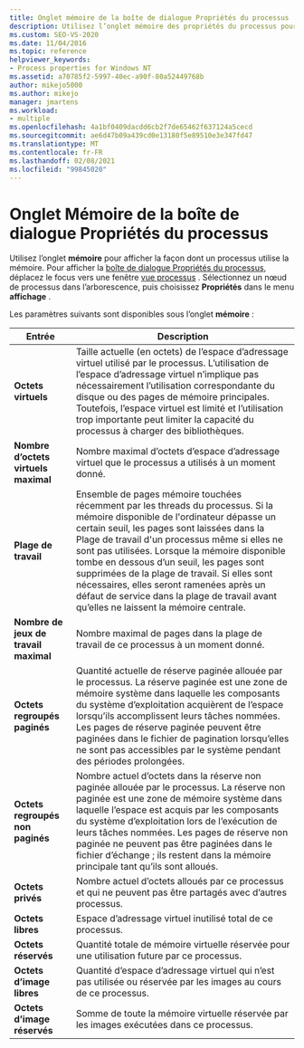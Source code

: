 ```yaml
---
title: Onglet mémoire de la boîte de dialogue Propriétés du processus | Microsoft Docs
description: Utilisez l’onglet mémoire des propriétés du processus pour voir comment un processus utilise la mémoire. Des informations sur l’espace utilisé, l’espace partagé et l’espace virtuel sont utilisées.
ms.custom: SEO-VS-2020
ms.date: 11/04/2016
ms.topic: reference
helpviewer_keywords:
- Process properties for Windows NT
ms.assetid: a70785f2-5997-40ec-a90f-80a52449768b
author: mikejo5000
ms.author: mikejo
manager: jmartens
ms.workload:
- multiple
ms.openlocfilehash: 4a1bf0409dacdd6cb2f7de65462f637124a5cecd
ms.sourcegitcommit: ae6d47b09a439cd0e13180f5e89510e3e347fd47
ms.translationtype: MT
ms.contentlocale: fr-FR
ms.lasthandoff: 02/08/2021
ms.locfileid: "99845020"
---
```

# <a name="memory-tab-process-properties-dialog-box"></a>Onglet Mémoire de la boîte de dialogue Propriétés du processus
Utilisez l’onglet **mémoire** pour afficher la façon dont un processus utilise la mémoire. Pour afficher la [boîte de dialogue Propriétés du processus](../debugger/process-properties-dialog-box.md), déplacez le focus vers une fenêtre [vue processus](../debugger/processes-view.md) . Sélectionnez un nœud de processus dans l’arborescence, puis choisissez **Propriétés** dans le menu **affichage** .

 Les paramètres suivants sont disponibles sous l’onglet **mémoire** :

|Entrée|Description|
|-----------|-----------------|
|**Octets virtuels**|Taille actuelle (en octets) de l’espace d’adressage virtuel utilisé par le processus. L’utilisation de l’espace d’adressage virtuel n’implique pas nécessairement l’utilisation correspondante du disque ou des pages de mémoire principales. Toutefois, l’espace virtuel est limité et l’utilisation trop importante peut limiter la capacité du processus à charger des bibliothèques.|
|**Nombre d’octets virtuels maximal**|Nombre maximal d’octets d’espace d’adressage virtuel que le processus a utilisés à un moment donné.|
|**Plage de travail**|Ensemble de pages mémoire touchées récemment par les threads du processus. Si la mémoire disponible de l'ordinateur dépasse un certain seuil, les pages sont laissées dans la Plage de travail d'un processus même si elles ne sont pas utilisées. Lorsque la mémoire disponible tombe en dessous d’un seuil, les pages sont supprimées de la plage de travail. Si elles sont nécessaires, elles seront ramenées après un défaut de service dans la plage de travail avant qu’elles ne laissent la mémoire centrale.|
|**Nombre de jeux de travail maximal**|Nombre maximal de pages dans la plage de travail de ce processus à un moment donné.|
|**Octets regroupés paginés**|Quantité actuelle de réserve paginée allouée par le processus. La réserve paginée est une zone de mémoire système dans laquelle les composants du système d’exploitation acquièrent de l’espace lorsqu’ils accomplissent leurs tâches nommées. Les pages de réserve paginée peuvent être paginées dans le fichier de pagination lorsqu’elles ne sont pas accessibles par le système pendant des périodes prolongées.|
|**Octets regroupés non paginés**|Nombre actuel d’octets dans la réserve non paginée allouée par le processus. La réserve non paginée est une zone de mémoire système dans laquelle l’espace est acquis par les composants du système d’exploitation lors de l’exécution de leurs tâches nommées. Les pages de réserve non paginée ne peuvent pas être paginées dans le fichier d’échange ; ils restent dans la mémoire principale tant qu’ils sont alloués.|
|**Octets privés**|Nombre actuel d’octets alloués par ce processus et qui ne peuvent pas être partagés avec d’autres processus.|
|**Octets libres**|Espace d’adressage virtuel inutilisé total de ce processus.|
|**Octets réservés**|Quantité totale de mémoire virtuelle réservée pour une utilisation future par ce processus.|
|**Octets d’image libres**|Quantité d’espace d’adressage virtuel qui n’est pas utilisée ou réservée par les images au cours de ce processus.|
|**Octets d’image réservés**|Somme de toute la mémoire virtuelle réservée par les images exécutées dans ce processus.|
